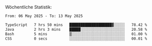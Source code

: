
Wöchentliche Statistik:
<!--START_SECTION:waka-->

```txt
From: 06 May 2025 - To: 13 May 2025

TypeScript   7 hrs 50 mins   ███████████████████▓░░░░░   78.42 %
Java         2 hrs 3 mins    █████░░░░░░░░░░░░░░░░░░░░   20.58 %
Bash         5 mins          ▒░░░░░░░░░░░░░░░░░░░░░░░░   01.00 %
CSS          0 secs          ░░░░░░░░░░░░░░░░░░░░░░░░░   00.01 %
```

<!--END_SECTION:waka-->
